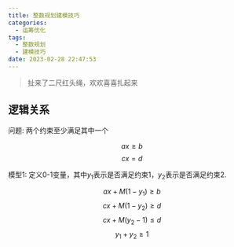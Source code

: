 ```yaml
---
title: 整数规划建模技巧
categories:
  - 运筹优化
tags:
  - 整数规划
  - 建模技巧
date: 2023-02-28 22:47:53
---
```

> 扯来了二尺红头绳，欢欢喜喜扎起来

## 逻辑关系
问题: 两个约束至少满足其中一个

$$ax\geq b$$
$$cx= d$$

模型1: 定义0-1变量，其中$y_1$表示是否满足约束1，$y_2$表示是否满足约束2.

$$ax + M(1-y_{1}) \geq b$$
$$cx + M(1-y_{2}) \geq d$$
$$cx + M(y_{2}-1) \leq d$$
$$y_{1} + y_{2} \geq 1$$
